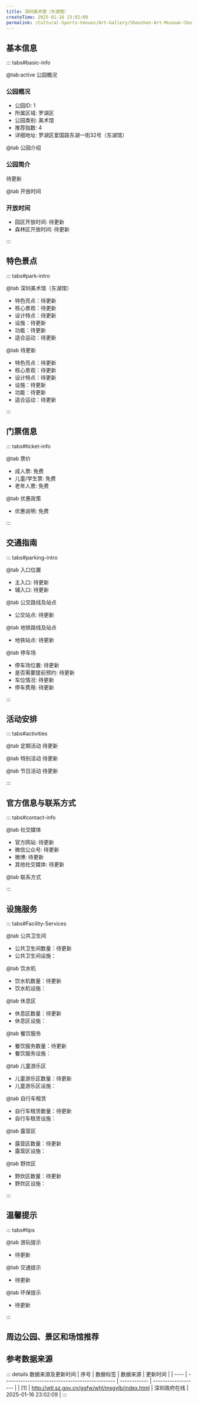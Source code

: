 ```yaml
---
title: 深圳美术馆（东湖馆）
createTime: 2025-01-16 23:02:09
permalink: /Cultural-Sports-Venues/Art-Gallery/Shenzhen-Art-Museum-(Donghu-Pavilion)/
---
```



<script setup>
import ImageSwiper from '/.vuepress/theme/components/ImageSwiper.vue'
// 轮播图数据
const swiperItems = [
    {
                link: 'https://www.szartm.com/open/images/gkbg.png',
                title: '深圳美术馆（东湖馆）',
                description: '待更新...',
                author: '深圳政府在线',
                date: '2025/01/16'
                },
  {
                link: 'https://www.szartm.com/open/images/gkbg.png',
                title: '深圳美术馆（东湖馆）',
                description: '待更新...',
                author: '深圳政府在线',
                date: '2025/01/16'
                }
]
// 配置项
const swiperConfig = {
  height: 500,
  showInfo: true
}
</script>
<!-- 轮播图组件 -->
<ImageSwiper :items="swiperItems" :config="swiperConfig" />



## 基本信息

::: tabs#basic-info

@tab:active 公园概况
### 公园概况
- 公园ID: 1
- 所属区域: 罗湖区
- 公园类别: 美术馆
- 推荐指数: 4
- 详细地址: 罗湖区爱国路东湖一街32号（东湖馆）

@tab 公园介绍
### 公园简介
待更新

@tab 开放时间
### 开放时间
- 园区开放时间: 待更新
- 森林区开放时间: 待更新

:::

## 特色景点

::: tabs#park-intro

@tab 深圳美术馆（东湖馆）
<ImageCard
image="https://www.szartm.com/open/images/gkbg.png"
    title="深圳美术馆（东湖馆）"
    description="待更新"
    date=""
    author="深圳政府在线"
/>


- 特色亮点：待更新
- 核心景观：待更新
- 设计特点：待更新
- 设施：待更新
- 功能：待更新
- 适合运动：待更新

@tab 待更新
<ImageCard
image="https://www.szartm.com/open/images/gkbg.png"
    title="深圳美术馆（东湖馆）"
    description="待更新"
    date=""
    author="深圳政府在线"
/>


- 特色亮点：待更新
- 核心景观：待更新
- 设计特点：待更新
- 设施：待更新
- 功能：待更新
- 适合运动：待更新

:::

## 门票信息

::: tabs#ticket-info

@tab 票价
- 成人票: 免费
- 儿童/学生票: 免费
- 老年人票: 免费

@tab 优惠政策
- 优惠说明: 免费

:::

## 交通指南

::: tabs#parking-intro

@tab 入口位置
- 主入口: 待更新
- 辅入口: 待更新

@tab 公交路线及站点
- 公交站点: 待更新

@tab 地铁路线及站点
- 地铁站点: 待更新

@tab 停车场
- 停车场位置: 待更新
- 是否需要提前预约: 待更新
- 车位情况: 待更新
- 停车费用: 待更新

:::

## 活动安排

::: tabs#activities

@tab 定期活动
待更新

@tab 特别活动
待更新

@tab 节日活动
待更新

:::

## 官方信息与联系方式

::: tabs#contact-info

@tab 社交媒体
- 官方网站: 待更新
- 微信公众号: 待更新
- 微博: 待更新
- 其他社交媒体: 待更新

@tab 联系方式

:::

## 设施服务

::: tabs#Facility-Services

@tab 公共卫生间
- 公共卫生间数量：待更新
- 公共卫生间设施：

@tab 饮水机
- 饮水机数量：待更新
- 饮水机设施：

@tab 休息区
- 休息区数量：待更新
- 休息区设施：

@tab 餐饮服务
- 餐饮服务数量：待更新
- 餐饮服务设施：

@tab 儿童游乐区
- 儿童游乐区数量：待更新
- 儿童游乐区设施：

@tab 自行车租赁
- 自行车租赁数量：待更新
- 自行车租赁设施：

@tab 露营区
- 露营区数量：待更新
- 露营区设施：

@tab 野炊区
- 野炊区数量：待更新
- 野炊区设施：

:::

## 温馨提示

::: tabs#tips

@tab 游玩提示
- 待更新

@tab 交通提示
- 待更新

@tab 环保提示
- 待更新

:::

## 周边公园、景区和场馆推荐

<CardGrid>
  <ImageCard
        image="https://www.szartm.com/open/images/gkbg.png"
        title="深圳市关山月美术馆"
        description="关山月美术馆是以我国著名国画家、教育家、岭南画派大师关山月先生名字命名的政府全额拨款的国家公益性文化事业机构，以收藏和研究关山月及其所处的20世纪中国美术作品为特色，具备国家美术馆的各项功能；1995年元月奠基，1997年6月25日香港回归前夕落成开馆。位于深圳市福田中心区，北依风景秀丽的莲花山，南临市政广场，环境优美"
        href="/Cultural-Sports-Venues/Art-Gallery/Guan-Shanyue-Art-Museum-Shenzhen/"
        author="待更新"
        date="2025/01/02"
      />
      <ImageCard
        image="https://www.szartm.com/open/images/gkbg.png"
        title="深圳市关山月美术馆"
        description="关山月美术馆是以我国著名国画家、教育家、岭南画派大师关山月先生名字命名的政府全额拨款的国家公益性文化事业机构，以收藏和研究关山月及其所处的20世纪中国美术作品为特色，具备国家美术馆的各项功能；1995年元月奠基，1997年6月25日香港回归前夕落成开馆。位于深圳市福田中心区，北依风景秀丽的莲花山，南临市政广场，环境优美"
        href="/Cultural-Sports-Venues/Art-Gallery/Guan-Shanyue-Art-Museum-Shenzhen/"
        author="待更新"
        date="2025/01/02"
      />
    </CardGrid>


## 参考数据来源

::: details 数据来源及更新时间
| 序号 | 数据标签                                        | 数据来源     | 更新时间            |
| ---- | ----------------------------------------------- | ------------ | ------------------- |
| [1]  | http://wtl.sz.gov.cn/ggfw/whl/msgylb/index.html | 深圳政府在线 | 2025-01-16 23:02:09 |
:::

